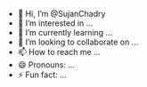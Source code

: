 - 👋 Hi, I’m @SujanChadry
- 👀 I’m interested in ...
- 🌱 I’m currently learning ...
- 💞️ I’m looking to collaborate on ...
- 📫 How to reach me ...
- 😄 Pronouns: ...
- ⚡ Fun fact: ...

<!---
SujanChadry/SujanChadry is a ✨ special ✨ repository because its `README.md` (this file) appears on your GitHub profile.
You can click the Preview link to take a look at your changes.
--->
